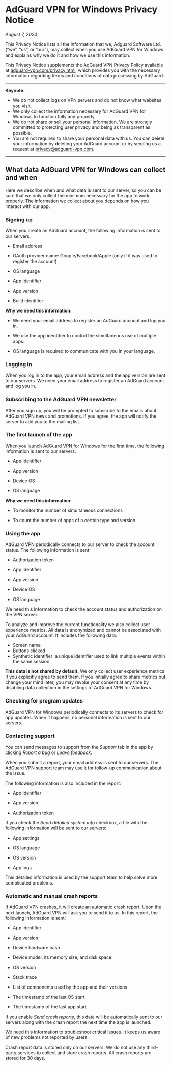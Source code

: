 
# AdGuard VPN for Windows Privacy Notice

*August 7, 2024*

This Privacy Notice lists all the information that we, Adguard Software Ltd. (“we”, “us”, or “our”), may collect when you use AdGuard VPN for Windows and explains why we do it and how we use this information.

This Privacy Notice supplements the AdGuard VPN Privacy Policy available at [adguard-vpn.com/privacy.html](https://adguard-vpn.com/privacy.html), which provides you with the necessary information regarding terms and conditions of data processing by AdGuard.

---

**Keynote:**

- We do not collect logs on VPN servers and do not know what websites you visit.
- We only collect the information necessary for AdGuard VPN for Windows to function fully and properly.
- We do not share or sell your personal information. We are strongly committed to protecting user privacy and being as transparent as possible.
- You are not required to share your personal data with us. You can delete your information by deleting your AdGuard account or by sending us a request at [privacy@adguard-vpn.com](mailto:privacy@adguard-vpn.com).

---

## What data AdGuard VPN for Windows can collect and when

Here we describe when and what data is sent to our server, so you can be sure that we only collect the minimum necessary for the app to work properly. The information we collect about you depends on how you interact with our app.

### Signing up

When you create an AdGuard account, the following information is sent to our servers:

- Email address

- OAuth provider name: Google/Facebook/Apple (only if it was used to register the account)

- OS language

- App identifier

- App version

- Build identifier

**Why we need this information:**

- We need your email address to register an AdGuard account and log you in.

- We use the app identifier to control the simultaneous use of multiple apps.

- OS language is required to communicate with you in your language.

### Logging in

When you log in to the app, your email address and the app version are sent to our servers. We need your email address to register an AdGuard account and log you in.

### Subscribing to the AdGuard VPN newsletter

After you sign up, you will be prompted to subscribe to the emails about AdGuard VPN news and promotions. If you agree, the app will notify the server to add you to the mailing list.

### The first launch of the app

When you launch AdGuard VPN for Windows for the first time, the following information is sent to our servers:

- App identifier

- App version

- Device OS

- OS language

**Why we need this information:**

- To monitor the number of simultaneous connections

- To count the number of apps of a certain type and version

### Using the app

AdGuard VPN periodically connects to our server to check the account status. The following information is sent:

- Authorization token

- App identifier

- App version

- Device OS

- OS language

We need this information to check the account status and authorization on the VPN server.

To analyze and improve the current functionality we also collect user experience metrics. All data is anonymized and cannot be associated with your AdGuard account. It includes the following data:

- Screen name
- Buttons clicked
- Synthetic identifier: a unique identifier used to link multiple events within the same session

**This data is not shared by default.** We only collect user experience metrics if you explicitly agree to send them. If you initially agree to share metrics but change your mind later, you may revoke your consent at any time by disabling data collection in the settings of AdGuard VPN for Windows.

### Checking for program updates

AdGuard VPN for Windows periodically connects to its servers to check for app updates. When it happens, no personal information is sent to our servers.

### Contacting support

You can send messages to support from the *Support* tab in the app by clicking *Report a bug* or *Leave feedback*.

When you submit a report, your email address is sent to our servers. The AdGuard VPN support team may use it for follow-up communication about the issue.

The following information is also included in the report:

- App identifier

- App version

- Authorization token

If you check the *Send detailed system info* checkbox, a file with the following information will be sent to our servers:

- App settings

- OS language

- OS version

- App logs

This detailed information is used by the support team to help solve more complicated problems.

### Automatic and manual crash reports

If AdGuard VPN crashes, it will create an automatic crash report. Upon the next launch, AdGuard VPN will ask you to send it to us. In this report, the following information is sent:

- App identifier

- App version

- Device hardware hash

- Device model, its memory size, and disk space

- OS version

- Stack trace

- List of components used by the app and their versions

- The timestamp of the last OS start

- The timestamp of the last app start

If you enable *Send crash reports*, this data will be automatically sent to our servers along with the crash report the next time the app is launched.

We need this information to troubleshoot critical issues. It keeps us aware of new problems not reported by users.

Crash report data is stored only on our servers. We do not use any third-party services to collect and store crash reports. All crash reports are stored for 30 days.
